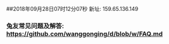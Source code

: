 ##2018年09月28日07时12分07秒 新址: 159.65.136.149
### 兔友常见问题及解答: https://github.com/wanggonging/d/blob/w/FAQ.md

